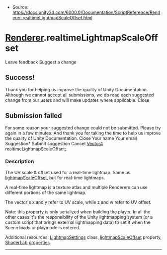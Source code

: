 * Source: https://docs.unity3d.com/6000.0/Documentation/ScriptReference/Renderer-realtimeLightmapScaleOffset.html

#  [Renderer](https://docs.unity3d.com/6000.0/Documentation/ScriptReference/Renderer.html).realtimeLightmapScaleOffset
Leave feedback
Suggest a change
## Success!
Thank you for helping us improve the quality of Unity Documentation. Although we cannot accept all submissions, we do read each suggested change from our users and will make updates where applicable.
Close
## Submission failed
For some reason your suggested change could not be submitted. Please <a>try again</a> in a few minutes. And thank you for taking the time to help us improve the quality of Unity Documentation.
Close
Your name Your email Suggestion* Submit suggestion
Cancel
[Vector4](https://docs.unity3d.com/6000.0/Documentation/ScriptReference/Vector4.html) realtimeLightmapScaleOffset; 
### Description
The UV scale & offset used for a real-time lightmap.
Same as [lightmapScaleOffset](https://docs.unity3d.com/6000.0/Documentation/ScriptReference/Renderer-lightmapScaleOffset.html), but for real-time lightmaps.  
  
A real-time lightmap is a texture atlas and multiple Renderers can use different portions of the same lightmap.  
  
The vector's x and y refer to UV scale, while z and w refer to UV offset.  
  
Note: this property is only serialized when building the player. In all the other cases it's the responsibility of the Unity lightmapping system (or a custom script that brings external lightmapping data) to set it when the Scene loads or playmode is entered.  
  
Additional resources: [LightmapSettings](https://docs.unity3d.com/6000.0/Documentation/ScriptReference/LightmapSettings.html) class, [lightmapScaleOffset](https://docs.unity3d.com/6000.0/Documentation/ScriptReference/Renderer-lightmapScaleOffset.html) property, [ShaderLab properties](https://docs.unity3d.com/6000.0/Documentation/Manual/SL-Properties.html).
* * *

